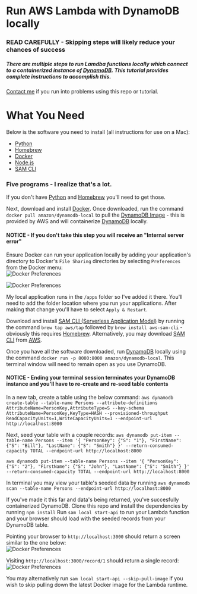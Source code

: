 # Run AWS Lambda with DynamoDB locally  

### READ CAREFULLY - Skipping steps will likely reduce your chances of success  

##### There are multiple steps to run Lamdba functions locally which connect to a containerized instance of [DynamoDB](https://aws.amazon.com/dynamodb/).  This tutorial provides complete instructions to accomplish this.  

[Contact me](https://www.aaronwht.com/contact-me) if you run into problems using this repo or tutorial.  

# What You Need 
Below is the software you need to install (all instructions for use on a Mac):
- [Python](https://www.python.org/)
- [Homebrew](https://brew.sh)
- [Docker](https://www.docker.com/)
- [Node.js](https://www.nodejs.org/)
- [SAM CLI](https://hub.docker.com/r/amazon/dynamodb-local/)

### Five programs - I realize that's a lot.
If you don't have [Python](https://www.python.org/) and [Homebrew](https://brew.sh) you'll need to get those. 

Next, download and install [Docker](https://www.docker.com/).  Once downloaded, run the command `docker pull amazon/dynamodb-local` to pull the [DynamoDB Image](https://hub.docker.com/r/amazon/dynamodb-local/) - this is provided by AWS and will containerize [DynamoDB](https://aws.amazon.com/dynamodb/) locally. 

#### NOTICE - If you don't take this step you will receive an "Internal server error"  

Ensure Docker can run your application locally by adding your application's directory to Docker's `File Sharing` directories by selecting `Preferences` from the Docker menu:  
![Docker Preferences](https://www.aaronwht.com/images/aws-sam-dynamodb-local/docker-preferences.png)

![Docker Preferences](https://www.aaronwht.com/images/aws-sam-dynamodb-local/docker-config.png)  

My local application runs in the `/apps` folder so I've added it there.  You'll need to add the folder location where you run your applications.  After making that change you'll have to select `Apply & Restart`.

Download and install [SAM CLI (Serverless Application Model)](https://aws.amazon.com/serverless/sam/) by running the command `brew tap aws/tap` followed by `brew install aws-sam-cli` - obviously this requires [Homebrew](https://brew.sh).  Alternatively, you may download [SAM CLI](https://aws.amazon.com/serverless/sam/) from [AWS](https://aws.amazon.com/).

Once you have all the software downloaded, run [DynamoDB](https://aws.amazon.com/dynamodb/) locally using the command `docker run -p 8000:8000 amazon/dynamodb-local`. This terminal window will need to remain open as you use DynamoDB.
#### NOTICE - Ending your terminal session terminates your DynamoDB instance and you'll have to re-create and re-seed table contents 

In a new tab, create a table using the below command: 
`aws dynamodb create-table --table-name Persons --attribute-definitions AttributeName=PersonKey,AttributeType=S --key-schema AttributeName=PersonKey,KeyType=HASH --provisioned-throughput ReadCapacityUnits=1,WriteCapacityUnits=1 --endpoint-url http://localhost:8000`

Next, seed your table with a couple records:
`aws dynamodb put-item --table-name Persons --item '{ "PersonKey": {"S": "1"}, "FirstName": {"S": "Bill"}, "LastName": {"S": "Smith"} }' --return-consumed-capacity TOTAL --endpoint-url http://localhost:8000`

`aws dynamodb put-item --table-name Persons --item '{ "PersonKey": {"S": "2"}, "FirstName": {"S": "John"}, "LastName": {"S": "Smith"} }' --return-consumed-capacity TOTAL --endpoint-url http://localhost:8000` 

In terminal you may view your table's seeded data by running `aws dynamodb scan --table-name Persons --endpoint-url http://localhost:8000`

If you've made it this far and data's being returned, you've succesfully containerized DynamoDB. 
Clone this repo and install the dependencies by running `npm install` 
Run `sam local start-api` to run your Lambda function and your browser should load with the seeded records from your DynamoDB table. 

Pointing your browser to `http://localhost:3000` should return a screen similar to the one below:  
![Docker Preferences](https://www.aaronwht.com/images/aws-sam-dynamodb-local/records.png)

Visiting `http://localhost:3000/record/1` should return a single record:  
![Docker Preferences](https://www.aaronwht.com/images/aws-sam-dynamodb-local/record.png)

You may alternatively run `sam local start-api --skip-pull-image` if you wish to skip pulling down the latest Docker image for the Lambda runtime.
